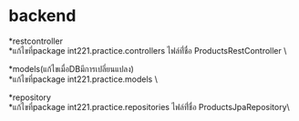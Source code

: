 # backend

*restcontroller \
   *แก้ไขที่package int221.practice.controllers ไฟล์ที่่ชื่อ ProductsRestController \\
   
*models(แก้ไขเมื่อDBมีการเปลี่ยนแปลง)\
   *แก้ไขที่package int221.practice.models \\

*repository\
  *แก้ไขที่package int221.practice.repositories ไฟล์ที่่ชื่อ ProductsJpaRepository\\
